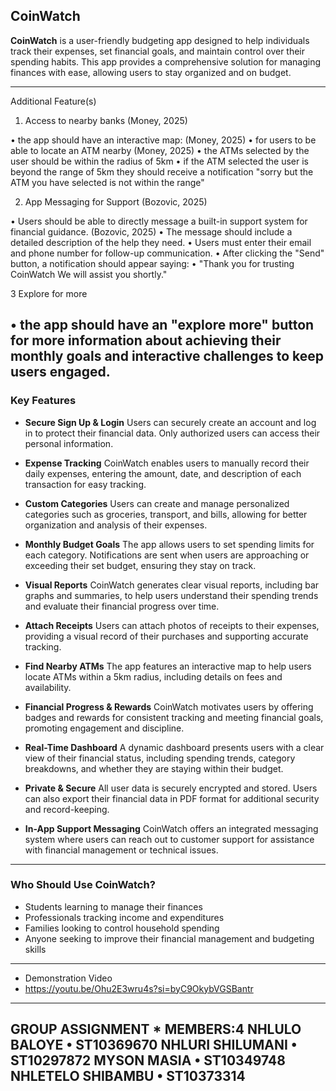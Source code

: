 ## CoinWatch 

**CoinWatch** is a user-friendly budgeting app designed to help individuals track their expenses, set financial goals, and maintain control over their spending habits. This app provides a comprehensive solution for managing finances with ease, allowing users to stay organized and on budget.

---

 Additional Feature(s)
 
1. Access to nearby banks (Money, 2025)

•	the app should have an interactive map: (Money, 2025)
•	for users to be able to locate an ATM nearby (Money, 2025)
•	the ATMs selected by the user should be within the radius of 5km
•	if the ATM selected the user is beyond the range of 5km they should receive a notification "sorry but the ATM you have selected is not within the range"

2. App Messaging for Support (Bozovic, 2025)

•	Users should be able to directly message a built-in support system for financial guidance. (Bozovic, 2025)
•	The message should include a detailed description of the help they need.
•	Users must enter their email and phone number for follow-up communication.
•	After clicking the "Send" button, a notification should appear saying:
•	"Thank you for trusting CoinWatch We will assist you shortly."

3 Explore for more

•	the app should have an "explore more" button for more information about achieving their monthly goals and interactive challenges to keep users engaged.
--
### Key Features

* **Secure Sign Up & Login**
  Users can securely create an account and log in to protect their financial data. Only authorized users can access their personal information.

* **Expense Tracking**
  CoinWatch enables users to manually record their daily expenses, entering the amount, date, and description of each transaction for easy tracking.

* **Custom Categories**
  Users can create and manage personalized categories such as groceries, transport, and bills, allowing for better organization and analysis of their expenses.

* **Monthly Budget Goals**
  The app allows users to set spending limits for each category. Notifications are sent when users are approaching or exceeding their set budget, ensuring they stay on track.

* **Visual Reports**
  CoinWatch generates clear visual reports, including bar graphs and summaries, to help users understand their spending trends and evaluate their financial progress over time.

* **Attach Receipts**
  Users can attach photos of receipts to their expenses, providing a visual record of their purchases and supporting accurate tracking.

* **Find Nearby ATMs**
  The app features an interactive map to help users locate ATMs within a 5km radius, including details on fees and availability.

* **Financial Progress & Rewards**
  CoinWatch motivates users by offering badges and rewards for consistent tracking and meeting financial goals, promoting engagement and discipline.

* **Real-Time Dashboard**
  A dynamic dashboard presents users with a clear view of their financial status, including spending trends, category breakdowns, and whether they are staying within their budget.

* **Private & Secure**
  All user data is securely encrypted and stored. Users can also export their financial data in PDF format for additional security and record-keeping.

* **In-App Support Messaging**
  CoinWatch offers an integrated messaging system where users can reach out to customer support for assistance with financial management or technical issues.

---

### Who Should Use CoinWatch?

* Students learning to manage their finances
* Professionals tracking income and expenditures
* Families looking to control household spending
* Anyone seeking to improve their financial management and budgeting skills
---
* Demonstration Video
* https://youtu.be/Ohu2E3wru4s?si=byC9OkybVGSBantr
---
GROUP ASSIGNMENT * MEMBERS:4
NHLULO BALOYE
•	ST10369670
NHLURI SHILUMANI
•	ST10297872
MYSON MASIA
•	ST10349748
NHLETELO SHIBAMBU
• ST10373314
---









